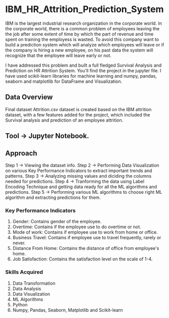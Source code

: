 # IBM_HR_Attrition_Prediction_System
IBM is the largest industrial research organization in the corporate world. In the corporate world, there is a common problem of employees leaving the the job after some extent of time by which the part of revenue and time spent on training the employess is wasted. To avoid this company want to build a prediction system which will analyze which employees will leave or if the company is hiring a new employee, on his past data the system will recognize that the employee will leave early or not.

I have addressed this problem and built a full fledged Survival Analysis and Prediction on HR Attrition System. You'll find the project in the jupyter file.
I have used scikit-learn libraries for machine learning and numpy, pandas, seaborn and matplotlib for DataFrame and Visualization. 

## Data Overview
Final dataset Attrition.csv dataset is created based on the IBM attrition dataset, with a few features added for the project, which included the Survival analysis and prediction of an employee attrition.

## Tool -> Jupyter Notebook.

## Approach
Step 1 -> Viewing the dataset info.
Step 2 -> Performing Data Visualization on various Key Performance Indicators to extract important trends and patterns.
Step 3 -> Analyzing missing values and diciding the columns needed for predictions.
Step 4 -> Tranforming the data using Label Encoding Technique and getting data ready for all the ML algorithms and predictions.
Step 5 -> Performing various ML algorithms to choose right ML algorithm and extracting predictions for them.

### Key Performance Indicators
1. Gender: Contains gender of the employee.
2. Overtime: Contains if the employee use to do overtime or not.
3. Mode of work: Contains if employee use to work from home or office.
4. Business Travel: Contains if employee use to travel frequently, rarely or never.
5. Distance From Home: Contains the distance of office from employee's home.
6. Job Satisfaction: Contains the satisfaction level on the scale of 1-4.


### Skills Acquired
1. Data Transformation
2. Data Analysis
3. Data Visualization
4. ML Algorithms
5. Python
6. Numpy, Pandas, Seaborn, Matplotlib and Scikit-learn
